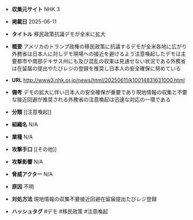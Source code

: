 - **収集元サイト**
NHK 3

- **掲載日**
2025-06-11

- **タイトル**
移民政策抗議デモが全米に拡大

- **概要**
アメリカのトランプ政権の移民政策に抗議するデモが全米各地に広がり外務省は日本人に対しデモ現場への接近を避けるよう注意喚起したデモは主要都市や南部テキサス州にも及び混乱の収束は見通せない状況である外務省は在留届の提出やたびレジの登録を推奨し日本人の安全確保に努めている

- **URL**
http://www3.nhk.or.jp/news/html/20250611/k10014831631000.html

- **備考**
デモの拡大に伴い日本人の安全確保が重要であり現地情報の収集と不要な接近回避が推奨される外務省の注意喚起は迅速な対応の一環である

- **分類**
[[注意喚起]]

- **組織名**
N/A

- **業種**
N/A

- **攻撃手口**
[[その他]]

- **攻撃影響**
N/A

- **脅威アクター**
N/A

- **原因**
不明

- **対処方法**
現地情報の収集不要接近回避在留届提出たびレジ登録

- **ハッシュタグ**
#デモ #移民政策 #注意喚起
